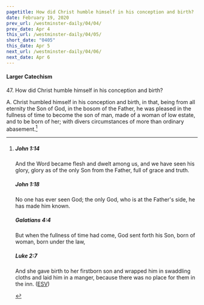 ```yaml
---
pagetitle: How did Christ humble himself in his conception and birth?
date: February 19, 2020
prev_url: /westminster-daily/04/04/
prev_date: Apr 4
this_url: /westminster-daily/04/05/
short_date: "0405"
this_date: Apr 5
next_url: /westminster-daily/04/06/
next_date: Apr 6
---
```


#### Larger Catechism

<span class="q">47.</span> How did Christ humble himself in his conception and birth?

<span class="q">A.</span> Christ humbled himself in his conception and birth, in that, being from all eternity the Son of God, in the bosom of the Father, he was pleased in the fullness of time to become the son of man, made of a woman of low estate, and to be born of her; with divers circumstances of more than ordinary abasement.[^fnref:wlc1]


[^fnref:wlc1]: <div class="esv"><h5>John 1:14</h5> <div class="esv-text"><p id="p43001014.01-1">And the Word became flesh and dwelt among us, and we have seen his glory, glory as of the only Son from the Father, full of grace and truth.</p> </div><h5>John 1:18</h5> <div class="esv-text"><p id="p43001018.01-2">No one has ever seen God; the only God, who is at the Father's side, he has made him known.</p> </div><h5>Galatians 4:4</h5> <div class="esv-text"><p id="p48004004.01-3">But when the fullness of time had come, God sent forth his Son, born of woman, born under the law,</p> </div><h5>Luke 2:7</h5> <div class="esv-text"><p id="p42002007.01-4">And she gave birth to her firstborn son and wrapped him in swaddling cloths and laid him in a manger, because there was no place for them in the inn.  (<a href="http://www.esv.org" class="copyright">ESV</a>)</p> </div> </div>


